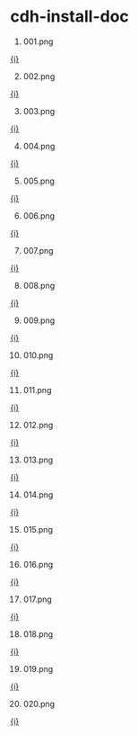# cdh-install-doc

001. 001.png

  [{i}](images/001.png "001.png")

002. 002.png

  [{i}](images/002.png "002.png")

003. 003.png

  [{i}](images/003.png "003.png")

004. 004.png

  [{i}](images/004.png "004.png")

005. 005.png

  [{i}](images/005.png "005.png")

006. 006.png

  [{i}](images/006.png "006.png")

007. 007.png

  [{i}](images/007.png "007.png")

008. 008.png

  [{i}](images/008.png "008.png")

009. 009.png

  [{i}](images/009.png "009.png")

010. 010.png

  [{i}](images/010.png "010.png")

011. 011.png

  [{i}](images/011.png "011.png")

012. 012.png

  [{i}](images/012.png "012.png")

013. 013.png

  [{i}](images/013.png "013.png")

014. 014.png

  [{i}](images/014.png "014.png")

015. 015.png

  [{i}](images/015.png "015.png")

016. 016.png

  [{i}](images/016.png "016.png")

017. 017.png

  [{i}](images/017.png "017.png")

018. 018.png

  [{i}](images/018.png "018.png")

019. 019.png

  [{i}](images/019.png "019.png")

020. 020.png

  [{i}](images/020.png "020.png")
